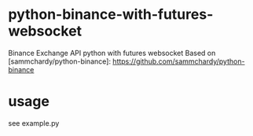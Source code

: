 # python-binance-with-futures-websocket

Binance Exchange API python with futures websocket
Based on [sammchardy/python-binance]: https://github.com/sammchardy/python-binance

# usage

see example.py

